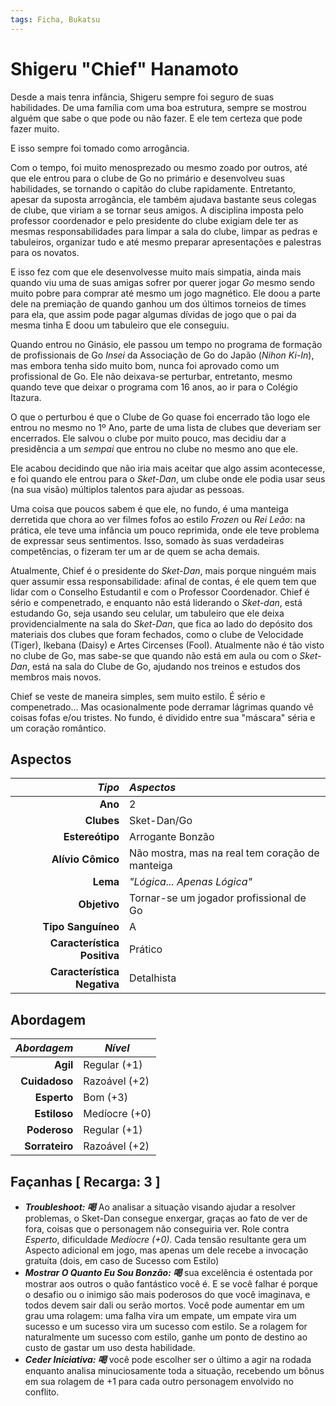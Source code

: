 ```yaml
---
tags: Ficha, Bukatsu
---
```


# Shigeru "Chief" Hanamoto

Desde a mais tenra infância, Shigeru sempre foi seguro de suas habilidades. De uma família com uma boa estrutura, sempre se mostrou alguém que sabe o que pode ou não fazer. E ele tem certeza que pode fazer muito.

E isso sempre foi tomado como arrogância.

Com o tempo, foi muito menosprezado ou mesmo zoado por outros, até que ele entrou para o clube de Go no primário e desenvolveu suas habilidades, se tornando o capitão do clube rapidamente. Entretanto, apesar da suposta arrogância, ele também ajudava bastante seus colegas de clube, que viriam a se tornar seus amigos. A disciplina imposta pelo professor coordenador e pelo presidente do clube exigiam dele ter as mesmas responsabilidades para limpar a sala do clube, limpar as pedras e tabuleiros, organizar tudo e até mesmo preparar apresentações e palestras para os novatos.

E isso fez com que ele desenvolvesse muito mais simpatia, ainda mais quando viu uma de suas amigas sofrer por querer jogar _Go_ mesmo sendo muito pobre para comprar até mesmo um jogo magnético. Ele doou a parte dele na premiação de quando ganhou um dos últimos torneios de times para ela, que assim pode pagar algumas dívidas de jogo que o pai da mesma tinha E doou um tabuleiro que ele conseguiu.

Quando entrou no Ginásio, ele passou um tempo no programa de formação de profissionais de Go _Insei_ da Associação de Go do Japão (_Nihon Ki-In_), mas embora tenha sido muito bom, nunca foi aprovado como um profissional de Go. Ele não deixava-se perturbar, entretanto, mesmo quando teve que deixar o programa com 16 anos, ao ir para o Colégio Itazura.

O que o perturbou é que o Clube de Go quase foi encerrado tão logo ele entrou no mesmo no 1º Ano, parte de uma lista de clubes que deveriam ser encerrados. Ele salvou o clube por muito pouco, mas decidiu dar a presidência a um _sempai_ que entrou no clube no mesmo ano que ele.

Ele acabou decidindo que não iria mais aceitar que algo assim acontecesse, e foi quando ele entrou para o _Sket-Dan_, um clube onde ele podia usar seus (na sua visão) múltiplos talentos para ajudar as pessoas.

Uma coisa que poucos sabem é que ele, no fundo, é uma manteiga derretida que chora ao ver filmes fofos ao estilo _Frozen_ ou _Rei Leão_: na prática, ele teve uma infância um pouco reprimida, onde ele teve problema de expressar seus sentimentos. Isso, somado às suas verdadeiras competências, o fizeram ter um ar de quem se acha demais.

Atualmente, Chief é o presidente do _Sket-Dan_, mais porque ninguém mais quer assumir essa responsabilidade: afinal de contas, é ele quem tem que lidar com o Conselho Estudantil e com o Professor Coordenador. Chief é sério e compenetrado, e enquanto não está liderando o _Sket-dan_, está estudando Go, seja usando seu celular, um tabuleiro que ele deixa providencialmente na sala do _Sket-Dan_, que fica ao lado do depósito dos materiais dos clubes que foram fechados, como o clube de Velocidade (Tiger), Ikebana (Daisy) e Artes Circenses (Fool). Atualmente não é tão visto no clube de Go, mas sabe-se que quando não está em aula ou com o _Sket-Dan_, está na sala do Clube de Go, ajudando nos treinos e estudos dos membros mais novos.

Chief se veste de maneira simples, sem muito estilo. É sério e compenetrado... Mas ocasionalmente pode derramar lágrimas quando vê coisas fofas e/ou tristes. No fundo, é dividido entre sua "máscara" séria e um coração romântico.

## Aspectos

|                  ___Tipo___ | ___Aspectos___                                  |
|----------------------------:|:------------------------------------------------|
|                     __Ano__ | 2                                               |
|                  __Clubes__ | Sket-Dan/Go                                     |
|             __Estereótipo__ | Arrogante Bonzão                                |
|           __Alívio Cômico__ | Não mostra, mas na real tem coração de manteiga |
|                    __Lema__ | _"Lógica... Apenas Lógica"_                     |
|                __Objetivo__ | Tornar-se um jogador profissional de Go         |
|          __Tipo Sanguíneo__ | A                                               |
| __Característica Positiva__ | Prático                                         |
| __Característica Negativa__ | Detalhista                                      |

## Abordagem

| ___Abordagem___ | ___Nível___   |
|----------------:|---------------|
|        __Agil__ | Regular (+1)  |
|   __Cuidadoso__ | Razoável (+2) |
|     __Esperto__ | Bom (+3)      |
|    __Estiloso__ | Medíocre (+0) |
|    __Poderoso__ | Regular (+1)  |
|  __Sorrateiro__ | Razoável (+2) |

## Façanhas [ Recarga: 3 ]

+ __*Troubleshoot: 喝*__ Ao analisar a situação visando ajudar a resolver problemas, o Sket-Dan consegue enxergar, graças ao fato de ver de fora, coisas que o personagem não conseguiria ver. Role contra _Esperto_, dificuldade _Medíocre (+0)_. Cada tensão resultante gera um Aspecto adicional em jogo, mas apenas um dele recebe a invocação gratuíta (dois, em caso de Sucesso com Estilo)
+ __*Mostrar O Quanto Eu Sou Bonzão: 喝*__ sua excelência é ostentada por mostrar aos outros o quão fantástico você é. E se você falhar é porque o desafio ou o inimigo são mais poderosos do que você imaginava, e todos devem sair dali ou serão mortos. Você pode aumentar em um grau uma rolagem: uma falha vira um empate, um empate vira um sucesso e um sucesso vira um sucesso com estilo. Se a rolagem for naturalmente um sucesso com estilo, ganhe um ponto de destino ao custo de gastar um uso desta habilidade.
+ __*Ceder Iniciativa: 喝*__  você pode escolher ser o último a agir na rodada enquanto analisa minuciosamente toda a situação, recebendo um bônus em sua rolagem de +1 para cada outro personagem envolvido no conflito.
